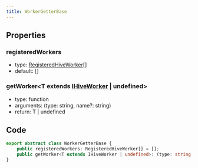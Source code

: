 ```yaml
---
title: WorkerGetterBase
---
```


## Properties

### registeredWorkers

-   type: <a href="./registered-hive-worker">RegisteredHiveWorker</a>[]
-   default: []

### getWorker&lt;T extends <a href="../interfaces/hive-worker">IHiveWorker</a> | undefined&gt;

-   type: function
-   arguments: (type: string, name?: string)
-   return: T | undefined

## Code

```ts
export abstract class WorkerGetterBase {
    public registeredWorkers: RegisteredHiveWorker[] = [];
    public getWorker<T extends IHiveWorker | undefined>: (type: string, name?: string) => T | undefined;
}
```
